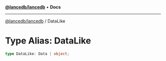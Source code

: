 [**@lancedb/lancedb**](../README.md) • **Docs**

***

[@lancedb/lancedb](../globals.md) / DataLike

# Type Alias: DataLike

```ts
type DataLike: Data | object;
```
